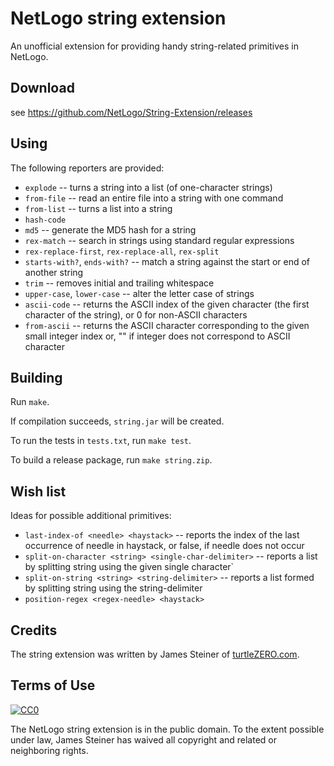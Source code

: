 # NetLogo string extension

An unofficial extension for providing handy string-related primitives in NetLogo.

## Download

see https://github.com/NetLogo/String-Extension/releases

## Using

The following reporters are provided:

 * `explode` -- turns a string into a list (of one-character strings)
 * `from-file` -- read an entire file into a string with one command
 * `from-list` -- turns a list into a string
 * `hash-code`
 * `md5` -- generate the MD5 hash for a string
 * `rex-match` -- search in strings using standard regular expressions
 * `rex-replace-first`, `rex-replace-all`, `rex-split`
 * `starts-with?`, `ends-with?` -- match a string against the start or end of another string
 * `trim` -- removes initial and trailing whitespace
 * `upper-case`, `lower-case` -- alter the letter case of strings
 * `ascii-code` -- returns the ASCII index of the given character (the first character of the string), or 0 for non-ASCII characters
 * `from-ascii` -- returns the ASCII character corresponding to the given small integer index or, "" if integer does not correspond to ASCII character

## Building

Run `make`.

If compilation succeeds, `string.jar` will be created.

To run the tests in `tests.txt`, run `make test`.

To build a release package, run `make string.zip`.

## Wish list

Ideas for possible additional primitives:

 * `last-index-of <needle> <haystack>` -- reports the index of the last occurrence of needle in haystack, or false, if needle does not occur
 * `split-on-character <string> <single-char-delimiter>` -- reports a list by splitting string using the given single character`
 * `split-on-string <string> <string-delimiter>` -- reports a list formed by splitting string using the string-delimiter
 * `position-regex <regex-needle> <haystack>`

## Credits

The string extension was written by James Steiner of [turtleZERO.com](http://turtlezero.com/).

## Terms of Use

[![CC0](http://i.creativecommons.org/p/zero/1.0/88x31.png)](http://creativecommons.org/publicdomain/zero/1.0/)

The NetLogo string extension is in the public domain.  To the extent possible under law, James Steiner has waived all copyright and related or neighboring rights.
